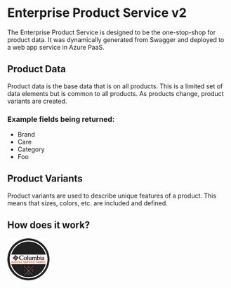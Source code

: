 # Enterprise Product Service v2
The Enterprise Product Service is designed to be the one-stop-shop for product data. It was dynamically generated from Swagger and deployed to a web app service in Azure PaaS.

## Product Data
Product data is the base data that is on all products. This is a limited set of data elements but is common to all products. As products change, product variants are created.

### Example fields being returned:
* Brand
* Care
* Category
* Foo

## Product Variants
Product variants are used to describe unique features of a product. This means that sizes, colors, etc. are included and defined.

## How does it work?
![Enterprise Product Servicev1.png](assets/images/digitalservicefabric.png)